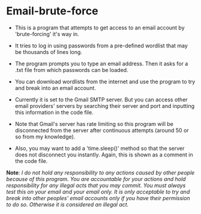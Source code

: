 # Email-brute-force
+ This is a program that attempts to get access to an email account by 'brute-forcing' it's way in.

+ It tries to log in using passwords from a pre-defined wordlist that may be thousands of lines long.

+ The program prompts you to type an email address. Then it asks for a .txt file from which passwords can be loaded.

+ You can download wordlists from the internet and use the program to try and break into an email account.

+ Currently it is set to the Gmail SMTP server. But you can access other email providers' servers by searching their server and port and inputting this information in the code file.

+ Note that Gmail's server has rate limiting so this program will be disconnected from the server after continuous attempts (around 50 or so from my knowledge).

+ Also, you may want to add a 'time.sleep()' method so that the server does not disconnect you instantly. Again, this is shown as a comment in the code file.

**Note**: *I do not hold any responsibility to any actions caused by other people because of this program. You are accountable for your actions and hold responsibility for any illegal acts that you may commit. You must always test this on your email and your email only. It is only acceptable to try and break into other peoples' email accounts only if you have their permission to do so. Otherwise it is considered an illegal act.*
